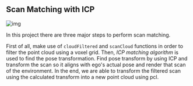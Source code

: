 
## Scan Matching with ICP

![img](https://user-images.githubusercontent.com/74416077/200648479-b6daf092-980f-45a9-b875-5d8483a928d6.png)

In this project there are three major steps to perform scan matching.

First of all, make use of `cloudFiltered` and `scanCloud` functions in order to filter the point cloud using a voxel grid.
Then, *ICP matching algorithm* is used to find the pose transformation.
Find pose transform by using ICP and transform the scan so it aligns with ego's actual pose and render that scan of the environment.
In the end, we are able to transform the filtered scan using the calculated transform into a new point cloud using pcl.
